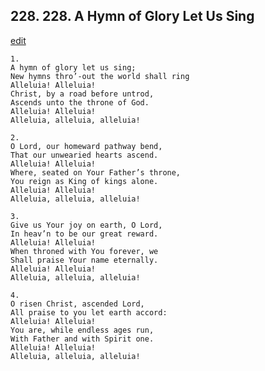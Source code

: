 
## 228.  228. A Hymn of Glory Let Us Sing
[edit](https://docs.google.com/document/d/1n6XnZCb_bWuS0Qp1VS3Nxxtgq6wDmYA9/edit?mode=html)






    1.
    A hymn of glory let us sing;
    New hymns thro’-out the world shall ring
    Alleluia! Alleluia!
    Christ, by a road before untrod,
    Ascends unto the throne of God.
    Alleluia! Alleluia!
    Alleluia, alleluia, alleluia!

    2.
    O Lord, our homeward pathway bend,
    That our unwearied hearts ascend.
    Alleluia! Alleluia!
    Where, seated on Your Father’s throne,
    You reign as King of kings alone.
    Alleluia! Alleluia!
    Alleluia, alleluia, alleluia!

    3.
    Give us Your joy on earth, O Lord,
    In heav’n to be our great reward.
    Alleluia! Alleluia!
    When throned with You forever, we
    Shall praise Your name eternally.
    Alleluia! Alleluia!
    Alleluia, alleluia, alleluia!

    4.
    O risen Christ, ascended Lord,
    All praise to you let earth accord:
    Alleluia! Alleluia!
    You are, while endless ages run,
    With Father and with Spirit one.
    Alleluia! Alleluia!
    Alleluia, alleluia, alleluia!
